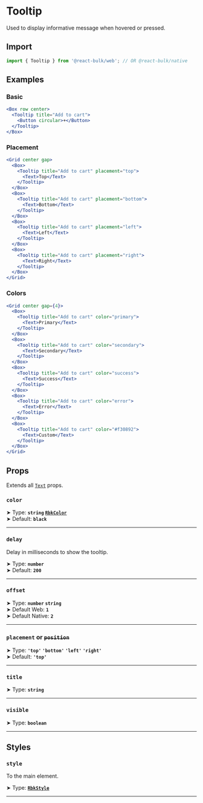 # Tooltip

Used to display informative message when hovered or pressed.


## Import

```jsx
import { Tooltip } from '@react-bulk/web'; // OR @react-bulk/native
```

## Examples

### Basic

```jsx live
<Box row center>
  <Tooltip title="Add to cart">
    <Button circular>+</Button>
  </Tooltip>
</Box>
```

### Placement

```jsx live
<Grid center gap>
  <Box>
    <Tooltip title="Add to cart" placement="top">
      <Text>Top</Text>
    </Tooltip>
  </Box>
  <Box>
    <Tooltip title="Add to cart" placement="bottom">
      <Text>Bottom</Text>
    </Tooltip>
  </Box>
  <Box>
    <Tooltip title="Add to cart" placement="left">
      <Text>Left</Text>
    </Tooltip>
  </Box>
  <Box>
    <Tooltip title="Add to cart" placement="right">
      <Text>Right</Text>
    </Tooltip>
  </Box>
</Grid>
```

### Colors

```jsx live
<Grid center gap={4}>
  <Box>
    <Tooltip title="Add to cart" color="primary">
      <Text>Primary</Text>
    </Tooltip>
  </Box>
  <Box>
    <Tooltip title="Add to cart" color="secondary">
      <Text>Secondary</Text>
    </Tooltip>
  </Box>
  <Box>
    <Tooltip title="Add to cart" color="success">
      <Text>Success</Text>
    </Tooltip>
  </Box>
  <Box>
    <Tooltip title="Add to cart" color="error">
      <Text>Error</Text>
    </Tooltip>
  </Box>
  <Box>
    <Tooltip title="Add to cart" color="#f30892">
      <Text>Custom</Text>
    </Tooltip>
  </Box>
</Grid>
```

## Props

Extends all [`Text`](/docs/core/text#props) props.

### **`color`**

➤ Type: **`string` [`RbkColor`](/docs/type-reference/rbk-color)** <br/>
➤ Default: **`black`** <br/>

---

### **`delay`**

Delay in milliseconds to show the tooltip.

➤ Type: **`number`** <br/>
➤ Default: **`200`** <br/>

---

### **`offset`**

➤ Type: **`number` `string`** <br/>
➤ Default Web: **`1`** <br/>
➤ Default Native: **`2`** <br/>

---

### **`placement`** or **~~`position`~~**

➤ Type: **`'top'` `'bottom'` `'left'` `'right'`** <br/>
➤ Default: **`'top'`** <br/>

---

### **`title`**

➤ Type: **`string`** <br/>

---

### **`visible`**

➤ Type: **`boolean`** <br/>

---

## Styles

### **`style`**
To the main element.

➤ Type: **[`RbkStyle`](/docs/type-reference/rbk-style)** <br/>

---
